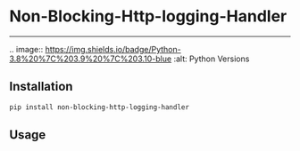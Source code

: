 # Non-Blocking-Http-logging-Handler
*****************************************************************************

.. image:: https://img.shields.io/badge/Python-3.8%20%7C%203.9%20%7C%203.10-blue
   :alt: Python Versions

## Installation

```bash
pip install non-blocking-http-logging-handler
```

## Usage
    
```python

```

